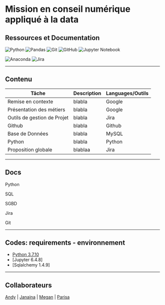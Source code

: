 # Mission en conseil numérique appliqué à la data


## Ressources et Documentation

![Python](https://img.shields.io/badge/Python-3776AB?style=style=flat&logo=python&logoColor=white)
![Pandas](https://img.shields.io/badge/Pandas-2C2D72?style=flat&logo=pandas&logoColor=white)
![Git](https://img.shields.io/badge/-Git-333333?style=flat&logo=git)
![GitHub](https://img.shields.io/badge/-GitHub-333333?style=flat&logo=github)
![Jupyter Notebook](https://img.shields.io/badge/jupyter-%23FA0F00.svg?style=flat&logo=jupyter&logoColor=white)


![Anaconda](https://img.shields.io/badge/Anaconda-%2344A833.svg?style=for-the-badge&logo=anaconda&logoColor=white)
![Jira](https://img.shields.io/badge/jira-%230A0FFF.svg?style=for-the-badge&logo=jira&logoColor=white)

--------------------------------------------------------------------------------

## Contenu

| Tâche                     | Description|Languages/Outils|
|-------------------------|  --------|---|
|Remise en contexte         |blabla |Google|
|Présentation des métiers         |blabla |Google|
|Outils de gestion de Projet         |blabla |Jira|
|Github         |blabla |Github|
|Base de Données         |blabla |MySQL|
|Python        |blabla |Python|
|Proposition globale         |blablaa |Jira|

--------------------------------------------------------------------------------

## Docs

Python

SQL

SGBD

Jira

Git

--------------------------------------------------------------------------------


## Codes: requirements - environnement

- [Python 3.7.10](https://www.sqlalchemy.org/)
- [Jupyter 6.4.8]
- [Sqlalchemy 1.4.9]


--------------------------------------------------------------------------------

## Collaborateurs

[Andy](https://github.com/75andybermond) | [Janaina](https://github.com/janasabino/) | [Megan](https://github.com/MHlt578) | [Parisa](https://github.com/Parissanna)


